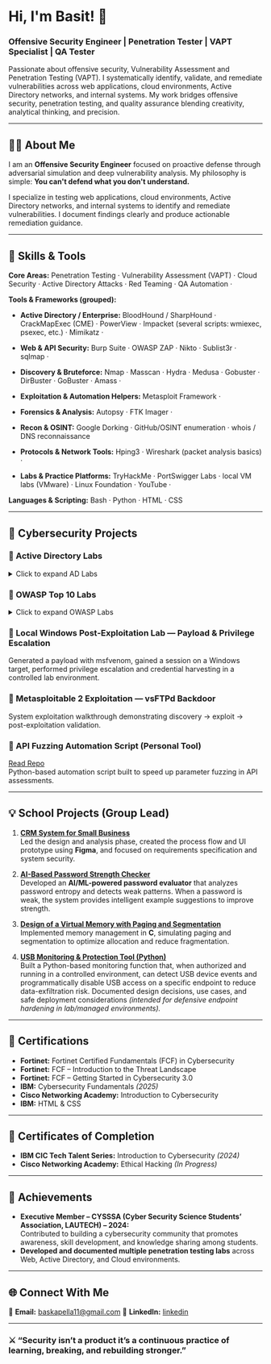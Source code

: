 # Hi, I'm Basit! 👋
### Offensive Security Engineer | Penetration Tester | VAPT Specialist | QA Tester

Passionate about offensive security, Vulnerability Assessment and Penetration Testing (VAPT). I systematically identify, validate, and remediate vulnerabilities across web applications, cloud environments, Active Directory networks, and internal systems. My work bridges offensive security, penetration testing, and quality assurance blending creativity, analytical thinking, and precision.

---

## 👨‍💻 About Me
I am an **Offensive Security Engineer** focused on proactive defense through adversarial simulation and deep vulnerability analysis. My philosophy is simple: **You can't defend what you don't understand.**

I specialize in testing web applications, cloud environments, Active Directory networks, and internal systems to identify and remediate vulnerabilities. I document findings clearly and produce actionable remediation guidance.

---

## 🧠 Skills & Tools
**Core Areas:** Penetration Testing · Vulnerability Assessment (VAPT) · Cloud Security · Active Directory Attacks · Red Teaming · QA Automation · 

**Tools & Frameworks (grouped):**

- **Active Directory / Enterprise:** BloodHound / SharpHound · CrackMapExec (CME) · PowerView · Impacket (several scripts: wmiexec, psexec, etc.) · Mimikatz · 

- **Web & API Security:** Burp Suite · OWASP ZAP · Nikto · Sublist3r · sqlmap · 

- **Discovery & Bruteforce:** Nmap · Masscan · Hydra · Medusa · Gobuster · DirBuster · GoBuster · Amass · 

- **Exploitation & Automation Helpers:** Metasploit Framework · 

- **Forensics & Analysis:** Autopsy · FTK Imager ·
  
- **Recon & OSINT:** Google Dorking · GitHub/OSINT enumeration · whois / DNS reconnaissance

- **Protocols & Network Tools:** Hping3 · Wireshark (packet analysis basics) · 

- **Labs & Practice Platforms:** TryHackMe · PortSwigger Labs · local VM labs (VMware) · Linux Foundation · YouTube ·

**Languages & Scripting:** Bash · Python · HTML · CSS

---

## 🧩 Cybersecurity Projects

### 🔹 Active Directory Labs
<details>
<summary>Click to expand AD Labs</summary>

1. **[SMB Relay Attack in AD Lab (Step-by-Step)](https://baskapella.blogspot.com/2025/10/smb-relay-attack-in-ad-lab-step-by-step.html)**  
   Examines SMB relay techniques in an AD environment, observable artifacts, and defenses to prevent relay-based authentication abuse.

2. **[IPv6 Attacks and LDAPS Relay (MITM6 + NTLMRelayX)](https://baskapella.blogspot.com/2025/10/ipv6-attacks-and-ldaps-relay-mitm6.html)**  
   Analyses IPv6-based relay methods and their effect on AD authentication, plus detection tips and mitigation strategies.

3. **[Active Directory Enumeration After Gaining Shell Access via WMIexec (Step-by-Step)](https://baskapella.blogspot.com/2025/10/active-directory-enumeration-after.html)**  
   Post-compromise enumeration checklist and BloodHound-driven mapping to highlight likely attack paths and weak configurations.

4. **[Active Directory Post-Compromise Lab – Using CrackMapExec, Hash Dumping, and Pass-the-Hash Authentication](https://baskapella.blogspot.com/2025/10/active-directory-post-compromise-lab.html)**  
   Lab walkthrough assessing credential exposure, lateral-movement indicators, and practical remediation recommendations.

5. **[Post-Exploitation: Token Impersonation Lab Report](https://baskapella.blogspot.com/2025/10/post-exploitation-token-impersonation.html)**  
   Analysis of token impersonation techniques, artifacts to monitor, and controls to reduce impersonation risk.

6. **[Kerberoasting Attack - Post exploitation attack](https://baskapella.blogspot.com/2025/10/kerberoasting-attack-post-exploitation.html)**  
   Explains the Kerberoasting threat model, common artifacts, detection opportunities, and hardening steps for service accounts.


</details>

### 🔹 OWASP Top 10 Labs
<details>
<summary>Click to expand OWASP Labs</summary>

1. **[Exploring A01: Broken Access Control – GraphQL Introspection Misconfiguration](https://baskapella.blogspot.com/2025/10/exploring-a01-broken-access-control.html))**  
   Discovered administrative users through GraphQL introspection and privilege abuse.

2. **[Exploring A01: Broken Access Control – Insecure Direct Object References (IDOR) Vulnerability](https://your-blog-link-or-repo.com](https://baskapella.blogspot.com/2025/10/insecure-direct-object-references-idor.html))**  
   Demonstrated blind and error-based SQLi with remediation steps.

3. **[XSS Lab](https://your-blog-link-or-repo.com)**  
   Reproduced DOM and reflected XSS vulnerabilities with mitigation.

4. **[Broken Authentication — Session Fixation](https://your-blog-link-or-repo.com)**  
   Demonstrated credential stuffing and session management weaknesses.

5. **[Insufficient Logging & Monitoring — Detection Playbook](https://your-blog-link-or-repo.com)**  
   Detection and alerting improvements for common web application attack patterns.

</details>

### 🔹 Local Windows Post‑Exploitation Lab — Payload & Privilege Escalation  
Generated a payload with msfvenom, gained a session on a Windows target, performed privilege escalation and credential harvesting in a controlled lab environment.

### 🔹 Metasploitable 2 Exploitation — vsFTPd Backdoor 
System exploitation walkthrough demonstrating discovery → exploit → post-exploitation validation.

### 🔹 API Fuzzing Automation Script (Personal Tool)
[Read Repo](https://your-repo-or-gist.com)  
Python-based automation script built to speed up parameter fuzzing in API assessments.

---

## 💡 School Projects (Group Lead)

1. **[CRM System for Small Business]()**  
   Led the design and analysis phase, created the process flow and UI prototype using **Figma**, and focused on requirements specification and system security.

2. **[AI-Based Password Strength Checker]()**  
   Developed an **AI/ML-powered password evaluator** that analyzes password entropy and detects weak patterns. When a password is weak, the system provides intelligent example suggestions to improve strength.

3. **[Design of a Virtual Memory with Paging and Segmentation]()**  
   Implemented memory management in **C**, simulating paging and segmentation to optimize allocation and reduce fragmentation.

4. **[USB Monitoring & Protection Tool (Python)]()**  
   Built a Python-based monitoring function that, when authorized and running in a controlled environment, can detect USB device events and programmatically disable USB access on a specific endpoint to reduce data-exfiltration risk. Documented design decisions, use cases, and safe deployment considerations *(intended for defensive endpoint hardening in lab/managed environments).*
---

## 🏅 Certifications  
- **Fortinet:** Fortinet Certified Fundamentals (FCF) in Cybersecurity  
- **Fortinet:** FCF – Introduction to the Threat Landscape  
- **Fortinet:** FCF – Getting Started in Cybersecurity 3.0  
- **IBM:** Cybersecurity Fundamentals *(2025)*  
- **Cisco Networking Academy:** Introduction to Cybersecurity  
- **IBM:** HTML & CSS  

---

## 📜 Certificates of Completion  
- **IBM CIC Tech Talent Series:** Introduction to Cybersecurity *(2024)*  
- **Cisco Networking Academy:** Ethical Hacking *(In Progress)*  

---

## 🚀 Achievements
- **Executive Member – CYSSSA (Cyber Security Science Students’ Association, LAUTECH) – 2024:**  
  Contributed to building a cybersecurity community that promotes awareness, skill development, and knowledge sharing among students.  
- **Developed and documented multiple penetration testing labs** across Web, Active Directory, and Cloud environments.
---

## 🌐 Connect With Me
📧 **Email:** baskapella11@gmail.com 
💼 **LinkedIn:** [linkedin](https://linkedin.com/in/basit-hassan-7a9aba35b)  


---

### ⚔️ “Security isn’t a product  it’s a continuous practice of learning, breaking, and rebuilding stronger.”
